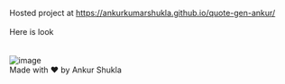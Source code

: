 Hosted project at https://ankurkumarshukla.github.io/quote-gen-ankur/
<br>
<br>
Here is look <br><br><br>
![image](https://user-images.githubusercontent.com/80956033/194363656-c485e830-fec1-436c-aaa4-4357b8cff0e1.png) <br>
                                   Made with ♥ by Ankur Shukla
